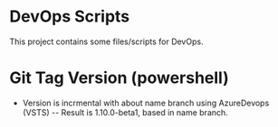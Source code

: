 # DevOps Scripts

This project contains some files/scripts for DevOps.

# Git Tag Version (powershell)
- Version is incrmental with about name branch using AzureDevops (VSTS)
  -- Result is 1.10.0-beta1, based in name branch.
